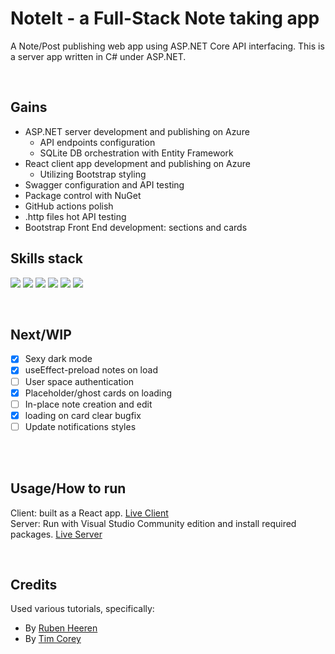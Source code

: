 # NoteIt - a Full-Stack Note taking app

A Note/Post publishing web app using ASP.NET Core API interfacing.
This is a server app written in C# under ASP.NET.

<br>

## Gains
- ASP.NET server development and publishing on Azure
    - API endpoints configuration
    - SQLite DB orchestration with Entity Framework
- React client app development and publishing on Azure
    - Utilizing Bootstrap styling
- Swagger configuration and API testing
- Package control with NuGet
- GitHub actions polish
- .http files hot API testing
- Bootstrap Front End development: sections and cards

## Skills stack
![](https://shields.io/badge/-asp.net-purple?logo=dotnet&style=plastic)
![](https://shields.io/badge/-azure-blue?logo=microsoftazure&style=plastic)
![](https://shields.io/badge/-react-blue?logo=react&style=plastic)
![](https://shields.io/badge/-swagger-gray?logo=swagger&style=plastic)
![](https://shields.io/badge/-sqlite-blue?logo=sqlite&style=plastic)
![](https://shields.io/badge/-bootstrap-grey?logo=bootstrap&style=plastic)

<br>

## Next/WIP
- [x] Sexy dark mode
- [x] useEffect-preload notes on load
- [ ] User space authentication
- [x] Placeholder/ghost cards on loading
- [ ] In-place note creation and edit
- [x] loading on card clear bugfix
- [ ] Update notifications styles

<br><br>

## Usage/How to run
Client: built as a React app. [Live Client](https://black-sky-0b2e82303.3.azurestaticapps.net/)<br>
Server: Run with Visual Studio Community edition and install required packages. [Live Server](https://noteit-aspnetserver.azurewebsites.net/index.html)


<br>

## Credits
Used various tutorials, specifically:
- By [Ruben Heeren](https://youtu.be/I9QUsAhbKhg)
- By [Tim Corey](https://youtu.be/q-ZuYF_O-gk)